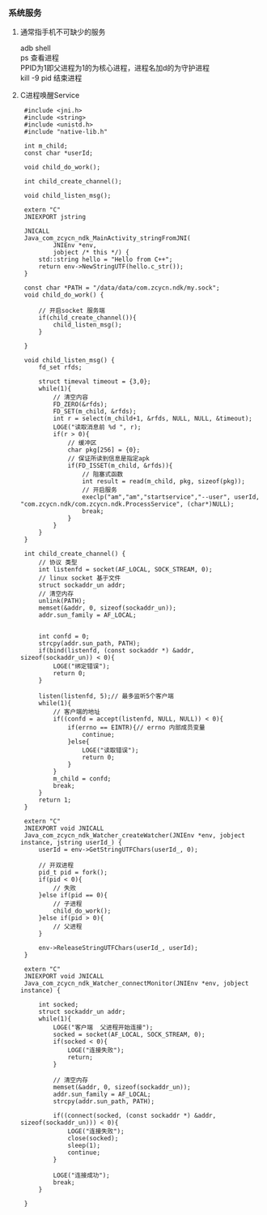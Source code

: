 ### 系统服务

1. 通常指手机不可缺少的服务
     
     adb shell  
     ps 查看进程  
     PPID为1即父进程为1的为核心进程，进程名加d的为守护进程  
     kill -9 pid 结束进程  

2. C进程唤醒Service

        #include <jni.h>
        #include <string>
        #include <unistd.h>
        #include "native-lib.h"

        int m_child;
        const char *userId;

        void child_do_work();

        int child_create_channel();

        void child_listen_msg();

        extern "C"
        JNIEXPORT jstring

        JNICALL
        Java_com_zcycn_ndk_MainActivity_stringFromJNI(
                JNIEnv *env,
                jobject /* this */) {
            std::string hello = "Hello from C++";
            return env->NewStringUTF(hello.c_str());
        }

        const char *PATH = "/data/data/com.zcycn.ndk/my.sock";
        void child_do_work() {

            // 开启socket 服务端
            if(child_create_channel()){
                child_listen_msg();
            }

        }

        void child_listen_msg() {
            fd_set rfds;

            struct timeval timeout = {3,0};
            while(1){
                // 清空内容
                FD_ZERO(&rfds);
                FD_SET(m_child, &rfds);
                int r = select(m_child+1, &rfds, NULL, NULL, &timeout);
                LOGE("读取消息前 %d ", r);
                if(r > 0){
                    // 缓冲区
                    char pkg[256] = {0};
                    // 保证所读到信息是指定apk
                    if(FD_ISSET(m_child, &rfds)){
                        // 阻塞式函数
                        int result = read(m_child, pkg, sizeof(pkg));
                        // 开启服务
                        execlp("am","am","startservice","--user", userId, "com.zcycn.ndk/com.zcycn.ndk.ProcessService", (char*)NULL);
                        break;
                    }
                }
            }
        }

        int child_create_channel() {
            // 协议 类型
            int listenfd = socket(AF_LOCAL, SOCK_STREAM, 0);
            // linux socket 基于文件
            struct sockaddr_un addr;
            // 清空内存
            unlink(PATH);
            memset(&addr, 0, sizeof(sockaddr_un));
            addr.sun_family = AF_LOCAL;


            int confd = 0;
            strcpy(addr.sun_path, PATH);
            if(bind(listenfd, (const sockaddr *) &addr, sizeof(sockaddr_un)) < 0){
                LOGE("绑定错误");
                return 0;
            }

            listen(listenfd, 5);// 最多监听5个客户端
            while(1){
                // 客户端的地址
                if((confd = accept(listenfd, NULL, NULL)) < 0){
                    if(errno == EINTR){// errno 内部成员变量
                        continue;
                    }else{
                        LOGE("读取错误");
                        return 0;
                    }
                }
                m_child = confd;
                break;
            }
            return 1;
        }

        extern "C"
        JNIEXPORT void JNICALL
        Java_com_zcycn_ndk_Watcher_createWatcher(JNIEnv *env, jobject instance, jstring userId_) {
            userId = env->GetStringUTFChars(userId_, 0);

            // 开双进程
            pid_t pid = fork();
            if(pid < 0){
                // 失败
            }else if(pid == 0){
                // 子进程
                child_do_work();
            }else if(pid > 0){
                // 父进程
            }

            env->ReleaseStringUTFChars(userId_, userId);
        }

        extern "C"
        JNIEXPORT void JNICALL
        Java_com_zcycn_ndk_Watcher_connectMonitor(JNIEnv *env, jobject instance) {

            int socked;
            struct sockaddr_un addr;
            while(1){
                LOGE("客户端  父进程开始连接");
                socked = socket(AF_LOCAL, SOCK_STREAM, 0);
                if(socked < 0){
                    LOGE("连接失败");
                    return;
                }

                // 清空内存
                memset(&addr, 0, sizeof(sockaddr_un));
                addr.sun_family = AF_LOCAL;
                strcpy(addr.sun_path, PATH);

                if((connect(socked, (const sockaddr *) &addr, sizeof(sockaddr_un))) < 0){
                    LOGE("连接失败");
                    close(socked);
                    sleep(1);
                    continue;
                }

                LOGE("连接成功");
                break;
            }

        }     
